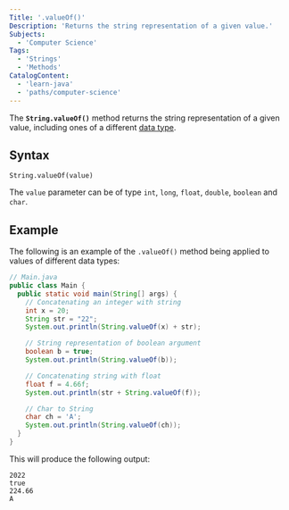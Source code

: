 ```yaml
---
Title: '.valueOf()'
Description: 'Returns the string representation of a given value.'
Subjects:
  - 'Computer Science'
Tags:
  - 'Strings'
  - 'Methods'
CatalogContent:
  - 'learn-java'
  - 'paths/computer-science'
---
```


The **`String.valueOf()`** method returns the string representation of a given value, including ones of a different [data type](https://www.codecademy.com/resources/docs/java/data-types).

## Syntax

```pseudo
String.valueOf(value)
```

The `value` parameter can be of type `int`, `long`, `float`, `double`, `boolean` and `char`.

## Example

The following is an example of the `.valueOf()` method being applied to values of different data types:

```java
// Main.java
public class Main {
  public static void main(String[] args) {
    // Concatenating an integer with string
    int x = 20;
    String str = "22";
    System.out.println(String.valueOf(x) + str);

    // String representation of boolean argument
    boolean b = true;
    System.out.println(String.valueOf(b));

    // Concatenating string with float
    float f = 4.66f;
    System.out.println(str + String.valueOf(f));

    // Char to String
    char ch = 'A';
    System.out.println(String.valueOf(ch));
  }
}
```

This will produce the following output:

```shell
2022
true
224.66
A
```

